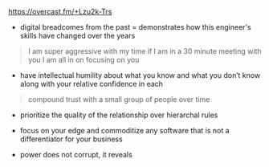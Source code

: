 https://overcast.fm/+Lzu2k-Trs

- digital breadcomes from the past = demonstrates how this engineer's skills have changed over the years



> I am super aggressive with my time if I am in a 30 minute meeting with you I am all in on focusing on you


- have intellectual humility about what you know and what you don’t know along with your relative confidence in each

> compound trust with a small group of people over time

- prioritize the quality of the relationship over hierarchal rules

- focus on your edge and commoditize any software that is not a differentiator for your business

- power does not corrupt, it reveals 

